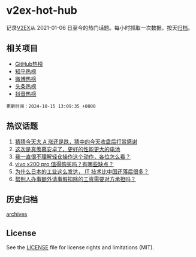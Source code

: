 # v2ex-hot-hub

 记录[V2EX](https://www.v2ex.com/)从 2021-01-06 日至今的热门话题。每小时抓取一次数据，按天[归档](archives)。
 
 ## 相关项目

- [GitHub热榜](https://github.com/snaildev/github-hot-hub)
- [知乎热榜](https://github.com/snaildev/zhihu-hot-hub)
- [微博热榜](https://github.com/snaildev/weibo-hot-hub)
- [头条热榜](https://github.com/snaildev/toutiao-hot-hub)
- [抖音热榜](https://github.com/snaildev/douyin-hot-hub)


 `更新时间：2024-10-15 13:09:35 +0800`

## 热议话题

1. [猜猜今天大 A 涨还是跌，猜中的今天收盘后打赏感谢](https://www.v2ex.com/t/1080305)
1. [这次是真羡慕安卓了，更好的性能更大的电池](https://www.v2ex.com/t/1080262)
1. [我一直很不理解轻仓操作这个动作，各位怎么看？](https://www.v2ex.com/t/1080170)
1. [vivo x200 pro 值得购买吗？有哪些缺点？](https://www.v2ex.com/t/1080324)
1. [为什么日本的工业这么发达， IT 技术比中国还落后很多？](https://www.v2ex.com/t/1080133)
1. [帮别人办事额外请事假扣除的工资需要对方承担吗？](https://www.v2ex.com/t/1080291)

## 历史归档

[archives](archives)

## License

See the [LICENSE](LICENSE) file for license rights and limitations (MIT).
